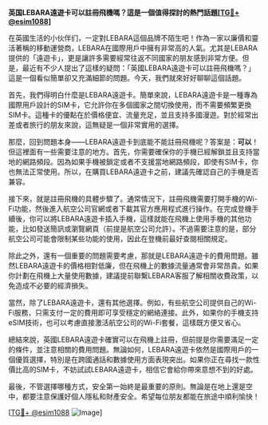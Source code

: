 **英国LEBARA遠遊卡可以註冊飛機嗎？這是一個值得探討的熱門話題[[TG💪+ @esim1088](https://t.me/s/esim1088)]**

在英國生活的小伙伴们，一定對LEBARA這個品牌不陌生吧！作為一家以廉價和靈活著稱的移動運營商，LEBARA在國際用戶中擁有非常高的人氣。尤其是LEBARA提供的「遠遊卡」，更是讓許多需要經常往返不同國家的朋友感到非常方便。但是，最近有不少人提出了這樣的疑問：「英國LEBARA遠遊卡可以註冊飛機嗎？」這是一個看似簡單卻又充滿細節的問題。今天，我們就來好好聊聊這個話題。

首先，我們得明白什麼是LEBARA遠遊卡。簡單來說，LEBARA遠遊卡是一種專為國際用戶設計的SIM卡，它允許你在多個國家之間切換使用，而不需要頻繁更換SIM卡。這種卡的優點在於價格便宜、流量充足，並且支持多國漫遊。對於經常出差或者旅行的朋友來說，這無疑是一個非常實用的選擇。

那麼，回到問題本身——LEBARA遠遊卡到底能不能註冊飛機呢？答案是：**可以**！但這裡面有一些需要注意的地方。首先，你需要確保你的手機已經解鎖並且支持當地的網路頻段。因為如果手機被鎖定或者不支援當地網路頻段，即使有SIM卡，你也無法正常使用。所以，在購買LEBARA遠遊卡之前，建議先確認自己的手機是否兼容。

接下來，就是註冊飛機的具體步驟了。通常情況下，註冊飛機需要打開手機的Wi-Fi功能，然後進入航空公司官網或者下載其官方應用程式進行操作。在完成登機手續後，你可以將LEBARA遠遊卡插入手機，這樣就能在飛機上使用手機的其他功能，比如發送簡訊或瀏覽網頁（前提是航空公司允許）。不過需要注意的是，部分航空公司可能會限制某些功能的使用，因此在登機前最好查閱相關規定。

除此之外，還有一個重要的問題需要考慮，那就是LEBARA遠遊卡的費用問題。雖然LEBARA遠遊卡的價格相對低廉，但在飛機上的數據流量通常會非常昂貴。如果你計劃在飛機上大量使用數據，建議提前聯繫LEBARA客服了解相關收費政策，以免造成不必要的經濟損失。

當然，除了LEBARA遠遊卡，還有其他選擇。例如，有些航空公司提供自己的Wi-Fi服務，只需支付一定的費用即可享受穩定的網絡連接。此外，如果你的手機支持eSIM技術，也可以考慮直接激活航空公司的Wi-Fi套餐，這樣既方便又省心。

總結來說，英國LEBARA遠遊卡確實可以在飛機上註冊，但前提是你需要滿足一定的條件，並注意相關的費用問題。無論如何，LEBARA遠遊卡依然是國際用戶的一個優質選擇，特別是在跨國通話和數據使用方面表現突出。如果你正在尋找一款性價比高的SIM卡，不妨試試LEBARA遠遊卡，相信它會給你帶來意想不到的好處。

最後，不管選擇哪種方式，安全第一始終是最重要的原則。無論是在地上還是空中，都要注意保護好個人隱私和財產安全。希望每位朋友都能在旅途中順利愉快！

[[TG💪+ @esim1088](https://t.me/s/esim1088) ![Image](https://i.postimg.cc/4NQfJmqS/Snipaste-2025-05-13-00-14-12.png)]
